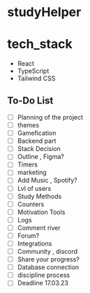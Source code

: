 # studyHelper

# tech_stack

- React
- TypeScript
- Tailwind CSS

## To-Do List

- [ ] Planning of the project
- [ ] themes
- [ ] Gamefication
- [ ] Backend part
- [ ] Stack Decision
- [ ] Outline , Figma?
- [ ] Timers
- [ ] marketing
- [ ] Add Music , Spotify?
- [ ] Lvl of users
- [ ] Study Methods
- [ ] Counters
- [ ] Motivation Tools
- [ ] Logs
- [ ] Comment river
- [ ] Forum?
- [ ] Integrations
- [ ] Community , discord
- [ ] Share your progress?
- [ ] Database connection
- [ ] discipline process
- [ ] Deadline 17.03.23
